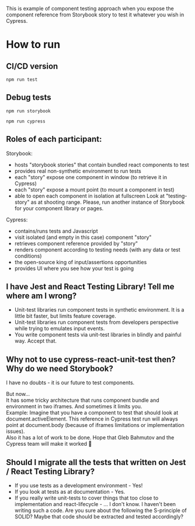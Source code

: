 This is example of component testing approach when you expose the component reference from Storybook story to test it whatever you wish in Cypress.

# How to run
## CI/CD version 
```
npm run test
```
## Debug tests
```
npm run storybook
```
```
npm run cypress
```

## Roles of each participant:

Storybook:
* hosts "storybook stories" that contain bundled react components to test
* provides real non-synthetic environment to run tests
* each "story" expose one component in window (to retrieve it in Cypress)
* each "story" expose a mount point (to mount a component in test)
* able to open each component in isolation at fullscreen
Look at "testing-story" as at shooting range. Please, run another instance of Storybook for your component library or pages.

Cypress:
* contains/runs tests and Javascript
* visit isolated (and empty in this case) component "story"
* retrieves component reference provided by "story"
* renders component according to testing needs (with any data or test conditions)
* the open-source king of input/assertions opportunities
* provides UI where you see how your test is going

## I have Jest and React Testing Library! Tell me where am I wrong?
* Unit-test libraries run component tests in synthetic environment. It is a little bit faster, but limits feature coverage.
* Unit-test libraries run component tests from developers perspective while trying to emulates input events.
* You write component tests via unit-test libraries in blindly and painful way. Accept that.

## Why not to use cypress-react-unit-test then? Why do we need Storybook?
I have no doubts - it is our future to test components.

But now...  
It has some tricky architecture that runs component bundle and environment in two iframes. And sometimes it limits you.  
Example: Imagine that you have a component to test that should look at document.activeElement. This reference in Cypress test run will always point at document.body (because of iframes limitations or implementation issues).  
Also it has a lot of work to be done. 
Hope that Gleb Bahmutov and the Cypress team will make it worked 🤞

## Should I migrate all the tests that written on Jest / React Testing Library?
* If you use tests as a development environment - Yes!
* If you look at tests as at documentation - Yes.
* If you really write unit-tests to cover things that too close to implementation and react-lifecycle - ... I don't know. I haven't been writing such a code. Are you sure about the following the S-principle of SOLID? Maybe that code should be extracted and tested accordingly?
